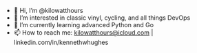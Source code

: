 - 👋 Hi, I’m @kilowatthours
- 👀 I’m interested in classic vinyl, cycling, and all things DevOps
- 🌱 I’m currently learning advanced Python and Go
- 📫 How to reach me: kilowatthours@icloud.com | linkedin.com/in/kennethwhughes

